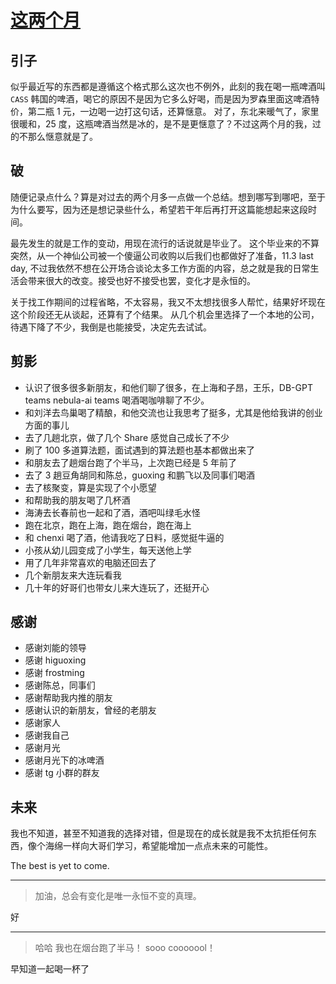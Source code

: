 # [这两个月](https://github.com/yihong0618/gitblog/issues/299)

## 引子

似乎最近写的东西都是遵循这个格式那么这次也不例外，此刻的我在喝一瓶啤酒叫 `CASS` 韩国的啤酒，喝它的原因不是因为它多么好喝，而是因为罗森里面这啤酒特价，第二瓶 1 元，一边喝一边打这句话，还算惬意。
对了，东北来暖气了，家里很暖和，25 度，这瓶啤酒当然是冰的，是不是更惬意了？不过这两个月的我，过的不那么惬意就是了。

## 破

随便记录点什么？算是对过去的两个月多一点做一个总结。想到哪写到哪吧，至于为什么要写，因为还是想记录些什么，希望若干年后再打开这篇能想起来这段时间。

最先发生的就是工作的变动，用现在流行的话说就是毕业了。
这个毕业来的不算突然，从一个神仙公司被一个傻逼公司收购以后我们也都做好了准备，11.3 last day, 不过我依然不想在公开场合谈论太多工作方面的内容，总之就是我的日常生活会带来很大的改变。接受也好不接受也罢，变化才是永恒的。

关于找工作期间的过程省略，不太容易，我又不太想找很多人帮忙，结果好坏现在这个阶段还无从谈起，还算有了个结果。
从几个机会里选择了一个本地的公司，待遇下降了不少，我倒是也能接受，决定先去试试。

## 剪影

- 认识了很多很多新朋友，和他们聊了很多，在上海和子昂，王乐，DB-GPT teams nebula-ai teams 喝酒喝咖啡聊了不少。
- 和刘洋去鸟巢喝了精酿，和他交流也让我思考了挺多，尤其是他给我讲的创业方面的事儿
- 去了几趟北京，做了几个 Share 感觉自己成长了不少
- 刷了 100 多道算法题，面试遇到的算法题也基本都做出来了
- 和朋友去了趟烟台跑了个半马，上次跑已经是 5 年前了
- 去了 3 趟豆角胡同和陈总，guoxing 和鹏飞以及同事们喝酒
- 去了核聚变，算是实现了个小愿望
- 和帮助我的朋友喝了几杯酒
- 海涛去长春前也一起和了酒，酒吧叫绿毛水怪
- 跑在北京，跑在上海，跑在烟台，跑在海上
- 和 chenxi 喝了酒，他请我吃了日料，感觉挺牛逼的
- 小孩从幼儿园变成了小学生，每天送他上学
- 用了几年非常喜欢的电脑还回去了
- 几个新朋友来大连玩看我
- 几十年的好哥们也带女儿来大连玩了，还挺开心

## 感谢

- 感谢刘能的领导
- 感谢 higuoxing
- 感谢 frostming
- 感谢陈总，同事们
- 感谢帮助我内推的朋友
- 感谢认识的新朋友，曾经的老朋友
- 感谢家人
- 感谢我自己
- 感谢月光
- 感谢月光下的冰啤酒
- 感谢 tg 小群的群友

## 未来

我也不知道，甚至不知道我的选择对错，但是现在的成长就是我不太抗拒任何东西，像个海绵一样向大哥们学习，希望能增加一点点未来的可能性。

The best is yet to come.


---

> 加油，总会有变化是唯一永恒不变的真理。

好

---

> 哈哈 我也在烟台跑了半马！ sooo cooooool！

早知道一起喝一杯了